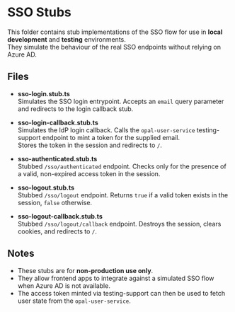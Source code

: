 # SSO Stubs

This folder contains stub implementations of the SSO flow for use in **local development** and **testing** environments.  
They simulate the behaviour of the real SSO endpoints without relying on Azure AD.

## Files

- **sso-login.stub.ts**  
  Simulates the SSO login entrypoint. Accepts an `email` query parameter and redirects to the login callback stub.

- **sso-login-callback.stub.ts**  
  Simulates the IdP login callback. Calls the `opal-user-service` testing-support endpoint to mint a token for the supplied email.  
  Stores the token in the session and redirects to `/`.

- **sso-authenticated.stub.ts**  
  Stubbed `/sso/authenticated` endpoint. Checks only for the presence of a valid, non-expired access token in the session.

- **sso-logout.stub.ts**  
  Stubbed `/sso/logout` endpoint. Returns `true` if a valid token exists in the session, `false` otherwise.

- **sso-logout-callback.stub.ts**  
  Stubbed `/sso/logout/callback` endpoint. Destroys the session, clears cookies, and redirects to `/`.

## Notes

- These stubs are for **non-production use only**.  
- They allow frontend apps to integrate against a simulated SSO flow when Azure AD is not available.  
- The access token minted via testing-support can then be used to fetch user state from the `opal-user-service`.